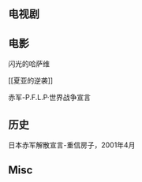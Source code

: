



## 电视剧



## 电影

闪光的哈萨维

[[夏亚的逆袭]]

赤军-P.F.L.P·世界战争宣言

## 历史

日本赤军解散宣言-重信房子，2001年4月


## Misc


